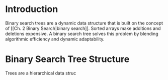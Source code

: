 # Introduction

Binary search trees are a dynamic data structure that is built on the concept of [[Ch. 2 Binary Search|binary search]]. Sorted arrays make additions and deletions expensive. A binary search tree solves this problem by blending algorithmic efficiency and dynamic adaptability.

# Binary Search Tree Structure

Trees are a hierarchical data struc